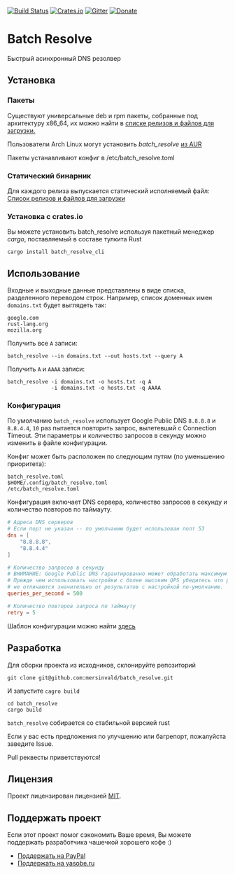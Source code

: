 [![Build Status](https://travis-ci.org/mersinvald/batch_resolve.svg?branch=master)](https://travis-ci.org/mersinvald/batch_resolve)
[![Crates.io](https://img.shields.io/crates/v/batch_resolve_cli.svg)](https://crates.io/crates/batch_resolve_cli)
[![Gitter](https://img.shields.io/badge/GITTER-join%20chat-green.svg)](https://gitter.im/batch_resolve/Lobby?utm_source=share-link&utm_medium=link&utm_campaign=share-link)
[![Donate](https://img.shields.io/badge/Donate-PayPal-green.svg)](https://www.paypal.me/mersinvald)

# Batch Resolve

Быстрый асинхронный DNS резолвер

## Установка
### Пакеты
Существуют универсальные deb и rpm пакеты, собранные под архитектуру x86_64, их можно найти в [списке релизов и файлов для загрузки.](https://github.com/mersinvald/batch_resolve/tags)

Пользователи Arch Linux могут установить *batch_resolve* [из AUR](https://aur.archlinux.org/packages/batch_resolve/)

Пакеты устанавливают конфиг в /etc/batch_resolve.toml
### Статический бинарник
Для каждого релиза выпускается статический исполняемый файл: 
[Список релизов и файлов для загрузки](https://github.com/mersinvald/batch_resolve/tags)

### Установка с crates.io
Вы можете установить batch_resolve используя пакетный менеджер *cargo*, поставляемый в составе тулкита Rust
```
cargo install batch_resolve_cli
```

## Использование

Входные и выходные данные представлены в виде списка, разделенного переводом строк.
Например, список доменных имен `domains.txt` будет выглядеть так:
```
google.com
rust-lang.org
mozilla.org
```

Получить все `A` записи:
```
batch_resolve --in domains.txt --out hosts.txt --query A
```

Получить `A` и `AAAA` записи:
```
batch_resolve -i domains.txt -o hosts.txt -q A
              -i domains.txt -o hosts.txt -q AAAA  
```

### Конфигурация
По умолчанию `batch_resolve` использует Google Publiс DNS `8.8.8.8` и `8.8.4.4`, `10` раз пытается повторить запрос, вылетевший с Connection Timeout.
Эти параметры и количество запросов в секунду можно изменить в файле конфигурации.

Конфиг может быть расположен по следующим путям (по уменьшению приоритета):
```
batch_resolve.toml
$HOME/.config/batch_resolve.toml
/etc/batch_resolve.toml
```

Конфигурация включает DNS сервера, количество запросов в секунду и количество повторов по таймауту.
```toml
# Адреса DNS серверов
# Если порт не указан -- по умолчанию будет использован полт 53
dns = [
    "8.8.8.8",
    "8.8.4.4"
]

# Количество запросов в секунду
# ВНИМАНИЕ: Google Public DNS гарантированно может обработать максимум 500 запросов в секунду
# Прежде чем использовать настройки с более высоким QPS убедитесь что результаты 
# не отличаются значительно от результатов с настройкой по-умолчанию.
queries_per_second = 500

# Количество повторов запроса по таймауту
retry = 5
```

Шаблон конфигурации можно найти [здесь](batch_resolve.toml)

## Разработка

Для сборки проекта из исходников, склонируйте репозиторий
```
git clone git@github.com:mersinvald/batch_resolve.git
```
И запустите `cagro build`
```
cd batch_resolve
cargo build
```
`batch_resolve` собирается со стабильной версией rust

Если у вас есть предложения по улучшению или багрепорт, пожалуйста заведите Issue.

Pull реквесты приветствуются!

## Лицензия

Проект лицензирован лицензией [MIT](LICENSE.md).

## Поддержать проект

Если этот проект помог сэкономить Ваше время, Вы можете поддержать разработчика чашечкой хорошего кофе :)

* [Поддержать на PayPal](https://www.paypal.me/mersinvald)
* [Поддержать на yasobe.ru](http://yasobe.ru/na/batch_resolve_coffee)